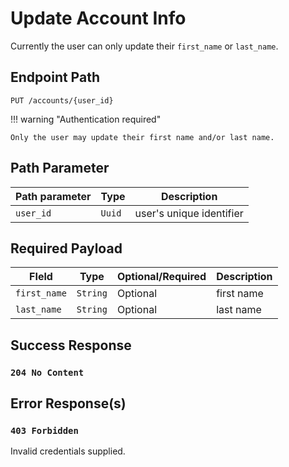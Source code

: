 # Update Account Info

Currently the user can only update their `first_name` or `last_name`.

## Endpoint Path

`PUT /accounts/{user_id}`

!!! warning "Authentication required"

	Only the user may update their first name and/or last name.

## Path Parameter

| Path parameter | Type   | Description              |
|----------------|--------|--------------------------|
| `user_id`      | `Uuid` | user's unique identifier |

## Required Payload

| FIeld        | Type     | Optional/Required | Description |
|--------------|----------|-------------------|-------------|
| `first_name` | `String` | Optional          | first name  |
| `last_name`  | `String` | Optional          | last name   |

## Success Response

### `204 No Content`

## Error Response(s)

### `403 Forbidden`

Invalid credentials supplied.

